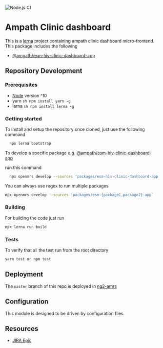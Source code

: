 ![Node.js CI](https://github.com/ampath/ampath-esm-clinic-dashboard/workflows/Node.js%20CI/badge.svg)
# Ampath Clinic dashboard

This is a [lerna](https://lerna.js.org) project containing ampath clinic dashboard micro-frontend.
This package includes the following

  - [@ampath/esm-hiv-clinic-dashboard-app](packages/esm-hiv-clinic-dashboard-app)

## Repository Development

### Prerequisites

- [Node](https://nodejs.org/downloads) version ^10
- yarn ```sh npm install yarn -g ```
- lerna  ```sh npm install lerna -g ```

### Getting started


To install and setup the repository once cloned, just use the following command

```sh
  npx lerna bootstrap
```

To develop a specific package e.g. [@ampath/esm-hiv-clinic-dashboard-app](packages/esm-hiv-clinic-dashboard-app)

run this command

```sh
  npx openmrs develop --sources 'packages/esm-hiv-clinic-dashboard-app'
```

You can always use regex to run multiple packages 

```sh
npx openmrs develop --sources 'packages/esm-{package1,package2}-app`
```

### Building

For building the code just run

```sh 
npx lerna run build
```

### Tests

To verify that all the test run from the root directory

```sh
yarn test or npm test
```

## Deployment

The `master` branch of this repo is deployed in [ng2-amrs](https://github.com/AMPATH/ng2-amrs)

## Configuration

This module is designed to be driven by configuration files.

## Resources

- [JIRA Epic](https://jira.ampath.or.ke/)

